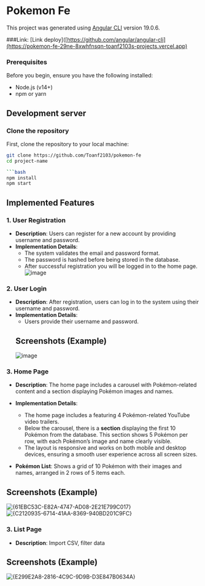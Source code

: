 # Pokemon Fe

This project was generated using [Angular CLI](https://github.com/angular/angular-cli) version 19.0.6.


###Link: [Link deploy]([https://github.com/angular/angular-cli](https://pokemon-fe-29ne-8xwhfnsqn-toanf2103s-projects.vercel.app)

### Prerequisites
Before you begin, ensure you have the following installed:
- Node.js (v14+)
- npm or yarn
## Development server

### Clone the repository
First, clone the repository to your local machine:

```bash
git clone https://github.com/Toanf2103/pokemon-fe
cd project-name

```bash
npm install
npm start
```
## Implemented Features
### 1. User Registration

- **Description**: Users can register for a new account by providing username and password.
- **Implementation Details**:
  - The system validates the email and password format.
  - The password is hashed before being stored in the database.
  - After successful registration you will be logged in to the home page.
  ![image](https://github.com/user-attachments/assets/873f2a53-9f96-4a15-832b-fc474c4ee229)


### 2. User Login

- **Description**: After registration, users can log in to the system using their username and password.
- **Implementation Details**:
  - Users provide their username and password.
  ## Screenshots (Example)
  ![image](https://github.com/user-attachments/assets/16a97089-6d9f-4e72-ab50-fb3078b1df03)


### 3. Home Page

- **Description**: The home page  includes a carousel with Pokémon-related content and a section displaying Pokémon images and names.

- **Implementation Details**:
  - The home page includes a featuring 4 Pokémon-related YouTube video trailers.
  - Below the carousel, there is a **section** displaying the first 10 Pokémon from the database. This section shows 5 Pokémon per row, with each Pokémon’s image and name clearly visible.
  - The layout is responsive and works on both mobile and desktop devices, ensuring a smooth user experience across all screen sizes.

 - **Pokémon List**: Shows a grid of 10 Pokémon with their images and names, arranged in 2 rows of 5 items each.

 ## Screenshots (Example)
 ![{61EBC53C-E82A-4747-AD08-2E21E799C017}](https://github.com/user-attachments/assets/f8c454c0-e142-4439-b6b9-c2ac2b5e35fe)
 ![{C2120935-6714-41AA-8369-940BD201C9FC}](https://github.com/user-attachments/assets/e6472c9d-8571-4ffc-8142-783c543e1089)



### 3. List Page

- **Description**: Import CSV, filter data

## Screenshots (Example)
![{E299E2A8-2816-4C9C-9D9B-D3E847B0634A}](https://github.com/user-attachments/assets/a8f8c006-4a66-421a-b03e-f6293842a94f)




